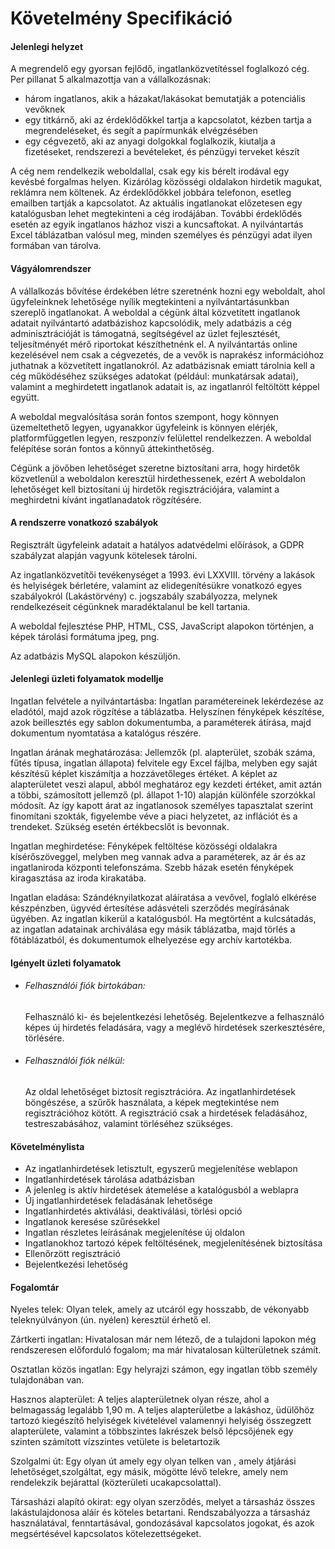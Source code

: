 # Követelmény Specifikáció

#### **Jelenlegi helyzet**

A megrendelő egy gyorsan fejlődő, ingatlanközvetítéssel foglalkozó cég. Per pillanat 5 alkalmazottja van a vállalkozásnak:

- három ingatlanos, akik a házakat/lakásokat bemutatják a potenciális vevőknek
- egy titkárnő, aki az érdeklődőkkel tartja a kapcsolatot, kézben tartja a megrendeléseket, és segít a papírmunkák elvégzésében
- egy cégvezető, aki az anyagi dolgokkal foglalkozik, kiutalja a fizetéseket, rendszerezi a bevételeket, és pénzügyi terveket készít

A cég nem rendelkezik weboldallal, csak egy kis bérelt irodával egy kevésbé forgalmas helyen. Kizárólag közösségi oldalakon hirdetik magukat, reklámra nem költenek. Az érdeklődőkkel jobbára telefonon, esetleg emailben tartják a kapcsolatot. Az aktuális ingatlanokat előzetesen egy katalógusban lehet megtekinteni a cég irodájában. További érdeklődés esetén az egyik ingatlanos házhoz viszi a kuncsaftokat. A nyilvántartás Excel táblázatban valósul meg, minden személyes és pénzügyi adat ilyen formában van tárolva.

#### **Vágyálomrendszer**

A vállalkozás bővítése érdekében létre szeretnénk hozni egy weboldalt, ahol ügyfeleinknek lehetősége nyílik megtekinteni a nyilvántartásunkban szereplő ingatlanokat. A weboldal a cégünk által közvetített ingatlanok adatait nyilvántartó adatbázishoz kapcsolódik, mely adatbázis a cég adminisztrációját is támogatná, segítségével az üzlet fejlesztését, teljesítményét mérő riportokat készíthetnénk el. A nyilvántartás online kezelésével nem csak a cégvezetés, de a vevők is naprakész információhoz juthatnak a közvetített ingatlanokról. Az adatbázisnak emiatt tárolnia kell a cég működéséhez szükséges adatokat (például: munkatársak adatai), valamint a meghirdetett ingatlanok adatait is, az ingatlanról feltöltött képpel együtt.

A weboldal megvalósítása során fontos szempont, hogy könnyen üzemeltethető legyen, ugyanakkor ügyfeleink is könnyen elérjék, platformfüggetlen legyen, reszponzív felülettel rendelkezzen. A weboldal felépítése során fontos a könnyű áttekinthetőség.

Cégünk a jövőben lehetőséget szeretne biztosítani arra, hogy hirdetők közvetlenül a weboldalon keresztül hirdethessenek, ezért A weboldalon lehetőséget kell biztosítani új hirdetők regisztrációjára, valamint a meghirdetni kívánt ingatlanadatok rögzítésére. 

#### **A rendszerre vonatkozó szabályok**

Regisztrált ügyfeleink adatait a hatályos adatvédelmi előírások, a GDPR szabályzat alapján vagyunk kötelesek tárolni.

Az ingatlanközvetítői tevékenységet a 1993. évi LXXVIII. törvény a lakások és helyiségek bérletére, valamint az elidegenítésükre vonatkozó egyes szabályokról (Lakástörvény) c. jogszabály szabályozza, melynek rendelkezéseit cégünknek maradéktalanul be kell tartania.

A weboldal fejlesztése PHP, HTML, CSS, JavaScript alapokon történjen, a képek tárolási formátuma jpeg, png.

Az adatbázis MySQL alapokon készüljön.

#### **Jelenlegi üzleti folyamatok modellje**

Ingatlan felvétele a nyilvántartásba: Ingatlan paramétereinek lekérdezése az eladótól, majd azok rögzítése a táblázatba. Helyszínen fényképek készítése, azok beillesztés egy sablon dokumentumba, a paraméterek átírása, majd dokumentum nyomtatása a katalógus részére.

Ingatlan árának meghatározása: Jellemzők (pl. alapterület, szobák száma, fűtés típusa, ingatlan állapota) felvitele egy Excel fájlba, melyben egy saját készítésű képlet kiszámítja a hozzávetőleges értéket. A képlet az alapterületet veszi alapul, abból meghatároz egy kezdeti értéket, amit aztán a többi, számosított jellemző (pl. állapot 1-10) alapján különféle szorzókkal módosít. Az így kapott árat az ingatlanosok személyes tapasztalat szerint finomítani szokták, figyelembe véve a piaci helyzetet, az inflációt és a trendeket. Szükség esetén értékbecslőt is bevonnak.

Ingatlan meghirdetése: Fényképek feltöltése közösségi oldalakra kísérőszöveggel, melyben meg vannak adva a paraméterek, az ár és az ingatlaniroda központi telefonszáma. Szebb házak esetén fényképek kiragasztása az iroda kirakatába.

Ingatlan eladása: Szándéknyilatkozat aláíratása a vevővel, foglaló elkérése készpénzben, ügyvéd értesítése adásvételi szerződés megírásának ügyében. Az ingatlan kikerül a katalógusból. Ha megtörtént a kulcsátadás, az ingatlan adatainak archiválása egy másik táblázatba, majd törlés a főtáblázatból, és dokumentumok elhelyezése egy archív kartotékba.

#### **Igényelt üzleti folyamatok**

- ###### Felhasználói fiók birtokában: 

  Felhasználó ki- és bejelentkezési lehetőség. Bejelentkezve a felhasználó képes új hirdetés 	feladására, vagy a meglévő hirdetések szerkesztésére, törlésére. 
  
- ###### Felhasználói fiók nélkül:

  Az oldal lehetőséget biztosít regisztrációra. Az ingatlanhirdetések böngészése, a szűrők használata, a képek megtekintése nem regisztrációhoz kötött. A regisztráció csak a hirdetések feladásához, testreszabásához, valamint törléséhez szükséges.

#### **Követelménylista**

- Az ingatlanhirdetések letisztult, egyszerű megjelenítése weblapon
- Ingatlanhirdetések tárolása adatbázisban
- A jelenleg is aktív hirdetések átemelése a katalógusból a weblapra
- Új ingatlanhirdetések feladásának lehetősége
- Ingatlanhirdetés aktiválási, deaktiválási, törlési opció
- Ingatlanok keresése szűrésekkel
- Ingatlan részletes leírásának megjelenítése új oldalon
- Ingatlanokhoz tartozó képek feltöltésének, megjelenítésének biztosítása
- Ellenőrzött regisztráció
- Bejelentkezési lehetőség

#### Fogalomtár

Nyeles telek: Olyan telek, amely az utcáról egy hosszabb, de vékonyabb teleknyúlványon (ún. nyélen) keresztül érhető el. 

Zártkerti ingatlan: Hivatalosan már nem létező, de a tulajdoni lapokon még rendszeresen előforduló fogalom; ma már hivatalosan külterületnek számít.

Osztatlan közös ingatlan: Egy helyrajzi számon, egy ingatlan több személy tulajdonában van.

Hasznos alapterület: A teljes alapterületnek olyan része, ahol a belmagasság legalább 1,90 m. A teljes alapterületbe a lakáshoz, üdülőhöz tartozó kiegészítő helyiségek kivételével valamennyi helyiség összegzett alapterülete, valamint a többszintes lakrészek belső lépcsőjének egy szinten számított vízszintes vetülete is beletartozik

Szolgalmi út: Egy olyan út amely egy olyan telken van , amely átjárási lehetőséget,szolgáltat, egy másik, mögötte lévő telekre, amely nem rendelekzik bejárattal (közterületi ucakapcsolattal).

Társasházi alapító okirat: egy olyan szerződés, melyet a társasház összes lakástulajdonosa aláír és köteles betartani. Rendszabályozza a társasház használatával, fenntartásával, gondozásával kapcsolatos jogokat, és azok megsértésével kapcsolatos kötelezettségeket.
